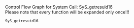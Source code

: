 Control Flow Graph for System Call: SyS_getresuid16  
Please note that every function will be expanded only once!!! 

`SyS_getresuid16`  
